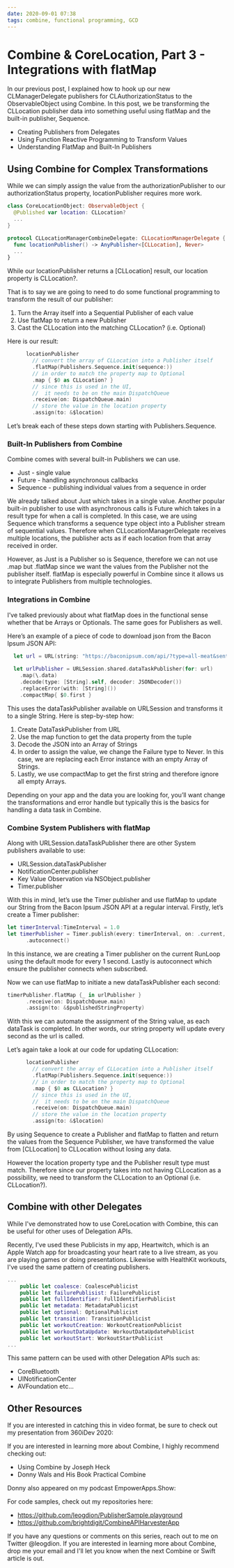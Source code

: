 ```yaml
---
date: 2020-09-01 07:38
tags: combine, functional programming, GCD
---
```

# Combine & CoreLocation, Part 3 - Integrations with flatMap


In our previous post, I explained how to hook up our new CLManagerDelegate publishers for CLAuthorizationStatus to the ObservableObject using Combine. In this post, we be transforming the CLLocation publisher data into something useful using flatMap and the built-in publisher, Sequence.


-   Creating Publishers from Delegates
-   Using Function Reactive Programming to Transform Values
-   Understanding FlatMap and Built-In Publishers

## Using Combine for Complex Transformations


While we can simply assign the value from the authorizationPublisher to our authorizationStatus property, locationPublisher requires more work.


```swift
class CoreLocationObject: ObservableObject {
  @Published var location: CLLocation?
  ...
}

protocol CLLocationManagerCombineDelegate: CLLocationManagerDelegate {
  func locationPublisher() -> AnyPublisher<[CLLocation], Never>
  ...
}

```


While our locationPublisher returns a [CLLocation] result, our location property is CLLocation?.



That is to say we are going to need to do some functional programming to transform the result of our publisher:


1.  Turn the Array itself into a Sequential Publisher of each value
1.  Use flatMap to return a new Publisher
1.  Cast the CLLocation into the matching CLLocation? (i.e. Optional<CLLocation>)


Here is our result:


```swift
      locationPublisher
        // convert the array of CLLocation into a Publisher itself
        .flatMap(Publishers.Sequence.init(sequence:))
        // in order to match the property map to Optional
        .map { $0 as CLLocation? }
        // since this is used in the UI,
        //  it needs to be on the main DispatchQueue
        .receive(on: DispatchQueue.main)
        // store the value in the location property
        .assign(to: &$location)

```


Let’s break each of these steps down starting with Publishers.Sequence. 


### Built-In Publishers from Combine


Combine comes with several built-in Publishers we can use. 


-   Just - single value
-   Future - handling asynchronous callbacks
-   Sequence - publishing individual values from a sequence in order


We already talked about Just which takes in a single value. Another popular built-in publisher to use with asynchronous calls is Future which takes in a result type for when a call is completed. In this case, we are using Sequence which transforms a sequence type object into a Publisher stream of sequential values. Therefore when CLLocationManagerDelegate receives multiple locations, the publisher acts as if each location from that array received in order.



However, as Just is a Publisher so is Sequence, therefore we can not use .map but .flatMap since we want the values from the Publisher not the publisher itself. flatMap is especially powerful in Combine since it allows us to integrate Publishers from multiple technologies.


### Integrations in Combine


I’ve talked previously about what flatMap does in the functional sense whether that be Arrays or Optionals. The same goes for Publishers as well.



Here’s an example of a piece of code to download json from the Bacon Ipsum JSON API:


```swift
  let url = URL(string: "https://baconipsum.com/api/?type=all-meat&sentences=1&format=json")!
   
  let urlPublisher = URLSession.shared.dataTaskPublisher(for: url)
    .map(\.data)
    .decode(type: [String].self, decoder: JSONDecoder())
    .replaceError(with: [String]())
    .compactMap{ $0.first }

```


This uses the dataTaskPublisher available on URLSession and transforms it to a single String. Here is step-by-step how:


1.  Create DataTaskPublisher from URL
1.  Use the map function to get the data property from the tuple
1.  Decode the JSON into an Array of Strings
1.  In order to assign the value, we change the Failure type to Never. In this case, we are replacing each Error instance with an empty Array of Strings.
1.  Lastly, we use compactMap to get the first string and therefore ignore all empty Arrays.


Depending on your app and the data you are looking for, you’ll want change the transformations and error handle but typically this is the basics for handling a data task in Combine. 


### Combine System Publishers with flatMap


Along with URLSession.dataTaskPublisher there are other System publishers available to use:


-   URLSession.dataTaskPublisher
-   NotificationCenter.publisher
-   Key Value Observation via NSObject.publisher
-   Timer.publisher


With this in mind, let’s use the Timer publisher and use flatMap to update our String from the Bacon Ipsum JSON API at a regular interval. Firstly, let’s create a Timer publisher:


```swift
let timerInterval:TimeInterval = 1.0
let timerPublisher = Timer.publish(every: timerInterval, on: .current, in: .default)
      .autoconnect()
```


In this instance, we are creating a Timer publisher on the current RunLoop using the default mode for every 1 second. Lastly is autoconnect which ensure the publisher connects when subscribed.



Now we can use flatMap to initiate a new dataTaskPublisher each second:


```swift
timerPublisher.flatMap {_ in urlPublisher }
      .receive(on: DispatchQueue.main)
      .assign(to: &$publishedStringProperty)

```


With this we can automate the assignment of the String value, as each dataTask is completed. In other words, our string property will update every second as the url is called.



Let’s again take a look at our code for updating CLLocation:


```swift
      locationPublisher
        // convert the array of CLLocation into a Publisher itself
        .flatMap(Publishers.Sequence.init(sequence:))
        // in order to match the property map to Optional
        .map { $0 as CLLocation? }
        // since this is used in the UI,
        //  it needs to be on the main DispatchQueue
        .receive(on: DispatchQueue.main)
        // store the value in the location property
        .assign(to: &$location)

```


By using Sequence to create a Publisher and flatMap to flatten and return the values from the Sequence Publisher, we have transformed the value from [CLLocation] to CLLocation without losing any data. 



However the location property type and the Publisher result type must match. Therefore since our property takes into not having CLLocation as a possibility, we need to transform the CLLocation to an Optional<CLLocation> (i.e. CLLocation?).


## Combine with other Delegates


While I've demonstrated how to use CoreLocation with Combine, this can be useful for other uses of Delegation APIs.



Recently, I've used these Publicists in my app, Heartwitch, which is an Apple Watch app for broadcasting your heart rate to a live stream, as you are playing games or doing presentations. Likewise with HealthKit workouts, I've used the same pattern of creating publishers.


```swift
...   
    public let coalesce: CoalescePublicist
    public let failurePublisist: FailurePublicist
    public let fullIdentifier: FullIdentifierPublicist
    public let metadata: MetadataPublicist
    public let optional: OptionalPublicist
    public let transition: TransitionPublicist
    public let workoutCreation: WorkoutCreationPublicist
    public let workoutDataUpdate: WorkoutDataUpdatePublicist
    public let workoutStart: WorkoutStartPublicist
...
```


This same pattern can be used with other Delegation APIs such as:


-   CoreBluetooth
-   UINotificationCenter
-   AVFoundation etc...

## Other Resources


If you are interested in catching this in video format, be sure to check out my presentation from 360iDev 2020:



If you are interested in learning more about Combine, I highly recommend checking out:


-   Using Combine by Joseph Heck
-   Donny Wals and His Book Practical Combine


Donny also appeared on my podcast EmpowerApps.Show:



For code samples, check out my repositories here:


-   https://github.com/leogdion/PublisherSample.playground
-   https://github.com/brightdigit/CombineAPIHarvesterApp


If you have any questions or comments on this series, reach out to me on Twitter @leogdion. If you are interested in learning more about Combine, drop me your email and I'll let you know when the next Combine or Swift article is out.